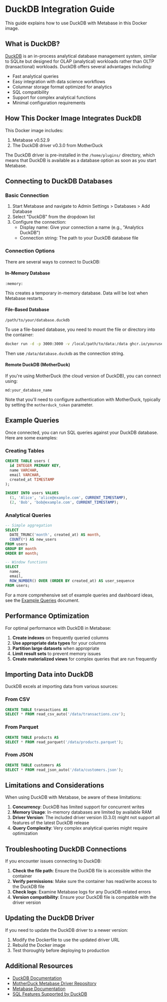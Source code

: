 # DuckDB Integration Guide

This guide explains how to use DuckDB with Metabase in this Docker image.

## What is DuckDB?

[DuckDB](https://duckdb.org/) is an in-process analytical database management system, similar to SQLite but designed for OLAP (analytical) workloads rather than OLTP (transactional) workloads. DuckDB offers several advantages including:

- Fast analytical queries
- Easy integration with data science workflows
- Columnar storage format optimized for analytics
- SQL compatibility
- Support for complex analytical functions
- Minimal configuration requirements

## How This Docker Image Integrates DuckDB

This Docker image includes:

1. Metabase v0.52.9
2. The DuckDB driver v0.3.0 from MotherDuck

The DuckDB driver is pre-installed in the `/home/plugins/` directory, which means that DuckDB is available as a database option as soon as you start Metabase.

## Connecting to DuckDB Databases

### Basic Connection

1. Start Metabase and navigate to Admin Settings > Databases > Add Database
2. Select "DuckDB" from the dropdown list
3. Configure the connection:
   - Display name: Give your connection a name (e.g., "Analytics DuckDB")
   - Connection string: The path to your DuckDB database file

### Connection Options

There are several ways to connect to DuckDB:

#### In-Memory Database

```
:memory:
```

This creates a temporary in-memory database. Data will be lost when Metabase restarts.

#### File-Based Database

```
/path/to/your/database.duckdb
```

To use a file-based database, you need to mount the file or directory into the container:

```bash
docker run -d -p 3000:3000 -v /local/path/to/data:/data ghcr.io/yourusername/metabase-duckdb:latest
```

Then use `/data/database.duckdb` as the connection string.

#### Remote DuckDB (MotherDuck)

If you're using MotherDuck (the cloud version of DuckDB), you can connect using:

```
md:your_database_name
```

Note that you'll need to configure authentication with MotherDuck, typically by setting the `motherduck_token` parameter.

## Example Queries

Once connected, you can run SQL queries against your DuckDB database. Here are some examples:

### Creating Tables

```sql
CREATE TABLE users (
  id INTEGER PRIMARY KEY,
  name VARCHAR,
  email VARCHAR,
  created_at TIMESTAMP
);

INSERT INTO users VALUES 
  (1, 'Alice', 'alice@example.com', CURRENT_TIMESTAMP),
  (2, 'Bob', 'bob@example.com', CURRENT_TIMESTAMP);
```

### Analytical Queries

```sql
-- Simple aggregation
SELECT 
  DATE_TRUNC('month', created_at) AS month,
  COUNT(*) AS new_users
FROM users
GROUP BY month
ORDER BY month;

-- Window functions
SELECT 
  name,
  email,
  ROW_NUMBER() OVER (ORDER BY created_at) AS user_sequence
FROM users;
```

For a more comprehensive set of example queries and dashboard ideas, see the [Example Queries](./EXAMPLE_QUERIES.md) document.

## Performance Optimization

For optimal performance with DuckDB in Metabase:

1. **Create indexes** on frequently queried columns
2. **Use appropriate data types** for your columns
3. **Partition large datasets** when appropriate
4. **Limit result sets** to prevent memory issues
5. **Create materialized views** for complex queries that are run frequently

## Importing Data into DuckDB

DuckDB excels at importing data from various sources:

### From CSV

```sql
CREATE TABLE transactions AS 
SELECT * FROM read_csv_auto('/data/transactions.csv');
```

### From Parquet

```sql
CREATE TABLE products AS 
SELECT * FROM read_parquet('/data/products.parquet');
```

### From JSON

```sql
CREATE TABLE customers AS 
SELECT * FROM read_json_auto('/data/customers.json');
```

## Limitations and Considerations

When using DuckDB with Metabase, be aware of these limitations:

1. **Concurrency**: DuckDB has limited support for concurrent writes
2. **Memory Usage**: In-memory databases are limited by available RAM
3. **Driver Version**: The included driver version (0.3.0) might not support all features of the latest DuckDB release
4. **Query Complexity**: Very complex analytical queries might require optimization

## Troubleshooting DuckDB Connections

If you encounter issues connecting to DuckDB:

1. **Check the file path**: Ensure the DuckDB file is accessible within the container
2. **Verify permissions**: Make sure the container has read/write access to the DuckDB file
3. **Check logs**: Examine Metabase logs for any DuckDB-related errors
4. **Version compatibility**: Ensure your DuckDB file is compatible with the driver version

## Updating the DuckDB Driver

If you need to update the DuckDB driver to a newer version:

1. Modify the Dockerfile to use the updated driver URL
2. Rebuild the Docker image
3. Test thoroughly before deploying to production

## Additional Resources

- [DuckDB Documentation](https://duckdb.org/docs/)
- [MotherDuck Metabase Driver Repository](https://github.com/motherduckdb/metabase_duckdb_driver)
- [Metabase Documentation](https://www.metabase.com/docs/latest/)
- [SQL Features Supported by DuckDB](https://duckdb.org/docs/sql/introduction)
